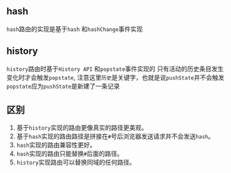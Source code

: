 ## hash

`hash`路由的实现是基于`hash` 和`hashChange`事件实现


## history

`history`路由时基于`History API` 和`popstate`事件实现的
只有活动的历史条目发生变化时才会触发`popstate`, 注意这里`历史`是关键字，也就是说`pushState`并不会触发`popstate`应为`pushState`是新建了一条记录

## 区别

1. 基于`history`实现的路由更像真实的路径更美观。
2. 基于`hash`实现的路由路径是拼接在`#`号后浏览器发送请求并不会发送`hash`。
3. `hash`实现的路由兼容性更好。
4. `hash`实现的路由只能替换`#`后面的路径。
5. `history`实现路由可以替换同域的任何路径。
